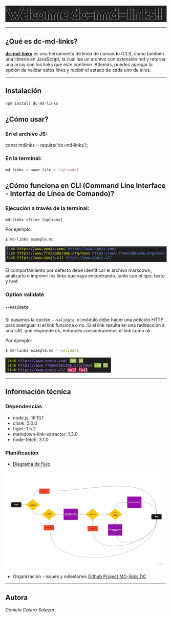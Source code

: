 <p aling=center> <img src= files/welcome.png width= 600px> </p>


***
## **¿Qué es dc-md-links?**

[**dc-md-links**](https://www.npmjs.com/package/dc-md-links)  es una herramienta de línea de comando (CLI), como también una librería en JavaScript, la cual lee un archivo con extensión md y retorna una array con los links que éste contiene. Además, puedes agregar la opción de validar estos links y recibir el estado de cada uno de ellos.

***
## **Instalación**

```sh
npm install dc-md-links
```
## **¿Cómo usar?**

### En el archivo JS:

const mdlinks = require('dc-md-links');   

### En la terminal:

```sh
md-links < name-file > [options]
```

## **¿Cómo funciona en CLI (Command Line Interface - Interfaz de Línea de Comando)?**

### Ejecución a través de la **terminal**:

`md-links <file> [options]`

Por ejemplo:
```sh
$ md-links example.md 
```
<img src=files/md-links.png>

El comportamiento por defecto debe identificar el archivo markdown, analizarlo e imprimir los links que vaya encontrando, junto con el tipo, texto y href.

### Option **validate**

##### `--validate`

Si pasamos la opción `--validate`, el módulo debe hacer una petición HTTP para averiguar si el link funciona o no. Si el link resulta en una redirección a una URL que responde ok, entonces consideraremos el link como ok.

Por ejemplo:

```sh
$ md-links example.md --validate
```
<img src=files/validate.png>


***
## **Información técnica**

### Dependencias 
* node.js: 16.13.1
* chalk: 5.0.0
* figlet: 1.5.2
* markdown-link-extractor: 1.3.0
* node-fetch: 3.1.0

### Planificación

* [Diagrama de flujo](https://miro.com/app/board/uXjVOY08Roo=/?invite_link_id=43100749155)

<img src= files/flow.jpeg>


* Organización - issues y milestones [Github Project MD-links DC](https://github.com/DaniCastro-developer/SCL018-md-links/projects/1)


***
## **Autora**

*Daniela Castro Salazar*